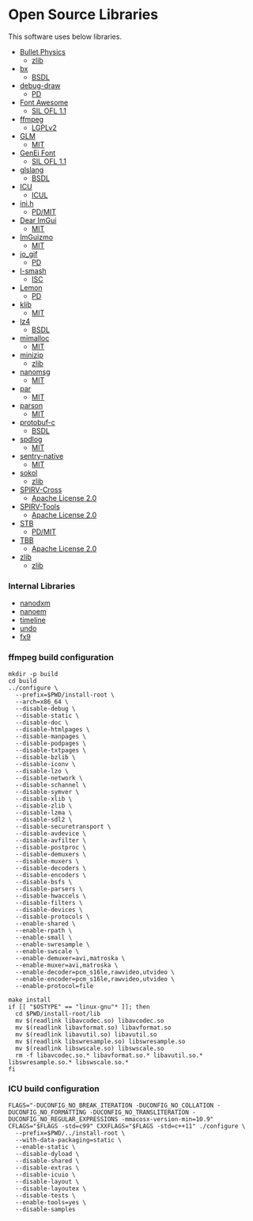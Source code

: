 # Open Source Libraries

This software uses below libraries.

  - [Bullet Physics](http://bulletphysics.org)
    - [zlib](https://github.com/bulletphysics/bullet3/blob/3629df72fd924f44c25c04ba901ebe5d211cacc0/LICENSE)
  - [bx](https://github.com/bkaradzic/bx/)
    - [BSDL](https://github.com/bkaradzic/bx/blob/44c966116966d49513776717117445065fa7a2f6/LICENSE)
  - [debug-draw](https://github.com/glampert/debug-draw)
    - [PD](https://github.com/glampert/debug-draw/blob/fac46d3e4cd98b016272196f3b4933b1dc833b80/README.md#license)
  - [Font Awesome](http://fontawesome.io/)
    - [SIL OFL 1.1](https://github.com/FortAwesome/Font-Awesome/blob/a8386aae19e200ddb0f6845b5feeee5eb7013687/README.md)
  - [ffmpeg](http://ffmpeg.org/)
    - [LGPLv2](https://github.com/FFmpeg/FFmpeg/blob/f9f95ceebfbd7b7f43c1b7ad34e25d366e6e2d2b/COPYING.LGPLv2.1)
  - [GLM](http://glm.g-truc.net/)
    - [MIT](https://github.com/g-truc/glm/blob/bf71a834948186f4097caa076cd2663c69a10e1e/copying.txt)
  - [GenEi Font](https://okoneya.jp/font/genei-gothic.html)
    - [SIL OFL 1.1](https://okoneya.jp/font/)
  - [glslang](https://github.com/KhronosGroup/glslang/)
    - [BSDL](https://www.khronos.org/opengles/sdk/tools/Reference-Compiler/)
  - [ICU](http://site.icu-project.org/)
    - [ICUL](https://github.com/unicode-org/icu/blob/c205e7ee49a7086a28b9c275fcfdac9ca3dc815d/icu4c/LICENSE)
  - [ini.h](https://github.com/mattiasgustavsson/libs/blob/master/docs/ini.md)
    - [PD/MIT](https://github.com/mattiasgustavsson/libs/blob/master/README.md)
  - [Dear ImGui](https://github.com/ocornut/imgui)
    - [MIT](https://github.com/ocornut/imgui/blob/9aae45eb4a05a5a1f96be1ef37eb503a12ceb889/LICENSE.md)
  - [ImGuizmo](https://github.com/CedricGuillemet/ImGuizmo/)
    - [MIT](https://github.com/CedricGuillemet/ImGuizmo/blob/e3174578bdc99c715e51c5ad88e7d50b4eeb19b0/LICENSE)
  - [jo_gif](http://jonolick.com/home/gif-writer/)
    - [PD](http://www.jonolick.com/home/gif-writer)
  - [l-smash](https://github.com/l-smash/l-smash)
    - [ISC](https://github.com/l-smash/l-smash/blob/18a9ed25c7ff79a7f4f4bf850c345c72179b8998/LICENSE)
  - [Lemon](http://www.hwaci.com/sw/lemon/lemon.html)
    - [PD](http://www.hwaci.com/sw/lemon/)
  - [klib](https://github.com/attractivechaos/klib/)
    - [MIT](https://github.com/attractivechaos/klib/)
  - [lz4](https://github.com/lz4/lz4/)
    - [BSDL](https://github.com/lz4/lz4/blob/fdf2ef5809ca875c454510610764d9125ef2ebbd/lib/LICENSE)
  - [mimalloc](https://github.com/microsoft/mimalloc)
    - [MIT](https://github.com/microsoft/mimalloc/blob/f2712f4a8f038a7fb4df2790f4c3b7e3ed9e219b/LICENSE)
  - [minizip](https://github.com/nmoinvaz/minizip/)
    - [zlib](https://github.com/nmoinvaz/minizip/blob/2aa369c468aa1d931c52ff7dc3da962b71a94118/LICENSE)
  - [nanomsg](https://github.com/nanomsg/nanomsg/)
    - [MIT](https://github.com/nanomsg/nanomsg/blob/1749fd7b039165a91b8d556b4df18e3e632ad830/COPYING)
  - [par](https://github.com/prideout/par/)
    - [MIT](https://github.com/prideout/par/blob/28868466e9897e16bc115635e859490706590029/README.md#par)
  - [parson](https://github.com/kgabis/parson/)
    - [MIT](https://github.com/kgabis/parson/blob/master/README.md#license)
  - [protobuf-c](https://github.com/protobuf-c/protobuf-c/)
    - [BSDL](https://github.com/protobuf-c/protobuf-c/blob/f224ab2eeb648a818eb20687d7150a285442c907/LICENSE)
  - [spdlog](https://github.com/gabime/spdlog)
    - [MIT](https://github.com/gabime/spdlog/blob/ad0e89cbfb4d0c1ce4d097e134eb7be67baebb36/LICENSE)
  - [sentry-native](https://github.com/getsentry/sentry-native)
    - [MIT](https://github.com/getsentry/sentry-native/blob/ff5bfcf0eb2c47d03eb57a51bdf2e6ad4b8ece10/LICENSE)
  - [sokol](https://github.com/hkrn/sokol)
    - [zlib](https://github.com/hkrn/sokol/blob/891b889e7ea0b2f1b827e18617626bb734706ce8/LICENSE)
  - [SPIRV-Cross](https://github.com/KhronosGroup/SPIRV-Cross/)
    - [Apache License 2.0](https://github.com/KhronosGroup/SPIRV-Cross/blob/9acb9ec31f5a8ef80ea6b994bb77be787b08d3d1/LICENSE)
  - [SPIRV-Tools](https://github.com/KhronosGroup/SPIRV-Tools/)
    - [Apache License 2.0](https://github.com/KhronosGroup/SPIRV-Tools/blob/409e1167951de8d7ab9334773885fa656bc898d5/LICENSE)
  - [STB](https://github.com/nothings/stb/)
    - [PD/MIT](https://github.com/nothings/stb/blob/af1a5bc352164740c1cc1354942b1c6b72eacb8a/README.md#whats-the-license)
  - [TBB](https://github.com/wjakob/tbb/)
    - [Apache License 2.0](https://github.com/wjakob/tbb/blob/3c91aea522427b3a0cd6022b2d3a142acaa8136d/LICENSE)
  - [zlib](https://github.com/madler/zlib/)
    - [zlib](https://github.com/madler/zlib/blob/cacf7f1d4e3d44d871b605da3b647f07d718623f/README)

### Internal Libraries

 - [nanodxm](https://github.com/hkrn/nanodxm.c)
 - [nanoem](https://github.com/hkrn/nanoem)
 - [timeline](https://github.com/hkrn/timeline.c)
 - [undo](https://github.com/hkrn/undo.c)
 - [fx9](https://github.com/hkrn/fx9)

### ffmpeg build configuration

```
mkdir -p build
cd build
../configure \
  --prefix=$PWD/install-root \
  --arch=x86_64 \
  --disable-debug \
  --disable-static \
  --disable-doc \
  --disable-htmlpages \
  --disable-manpages \
  --disable-podpages \
  --disable-txtpages \
  --disable-bzlib \
  --disable-iconv \
  --disable-lzo \
  --disable-network \
  --disable-schannel \
  --disable-symver \
  --disable-xlib \
  --disable-zlib \
  --disable-lzma \
  --disable-sdl2 \
  --disable-securetransport \
  --disable-avdevice \
  --disable-avfilter \
  --disable-postproc \
  --disable-demuxers \
  --disable-muxers \
  --disable-decoders \
  --disable-encoders \
  --disable-bsfs \
  --disable-parsers \
  --disable-hwaccels \
  --disable-filters \
  --disable-devices \
  --disable-protocols \
  --enable-shared \
  --enable-rpath \
  --enable-small \
  --enable-swresample \
  --enable-swscale \
  --enable-demuxer=avi,matroska \
  --enable-muxer=avi,matroska \
  --enable-decoder=pcm_s16le,rawvideo,utvideo \
  --enable-encoder=pcm_s16le,rawvideo,utvideo \
  --enable-protocol=file

make install
if [[ "$OSTYPE" == "linux-gnu"* ]]; then
  cd $PWD/install-root/lib
  mv $(readlink libavcodec.so) libavcodec.so
  mv $(readlink libavformat.so) libavformat.so
  mv $(readlink libavutil.so) libavutil.so
  mv $(readlink libswresample.so) libswresample.so
  mv $(readlink libswscale.so) libswscale.so
  rm -f libavcodec.so.* libavformat.so.* libavutil.so.* libswresample.so.* libswscale.so.*
fi
```

### ICU build configuration

```
FLAGS="-DUCONFIG_NO_BREAK_ITERATION -DUCONFIG_NO_COLLATION -DUCONFIG_NO_FORMATTING -DUCONFIG_NO_TRANSLITERATION -DUCONFIG_NO_REGULAR_EXPRESSIONS -mmacosx-version-min=10.9"
CFLAGS="$FLAGS -std=c99" CXXFLAGS="$FLAGS -std=c++11" ./configure \
  --prefix=$PWD/../install-root \
  --with-data-packaging=static \
  --enable-static \
  --disable-dyload \
  --disable-shared \
  --disable-extras \
  --disable-icuio \
  --disable-layout \
  --disable-layoutex \
  --disable-tests \
  --enable-tools=yes \
  --disable-samples
```
